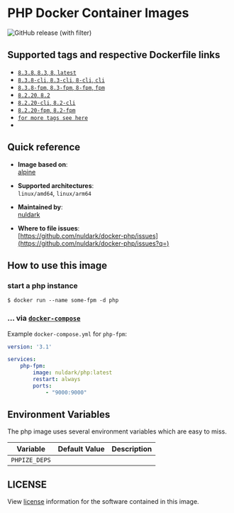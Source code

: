 # PHP Docker Container Images

![GitHub release (with filter)](https://img.shields.io/github/v/release/nuldark/docker-php)

## Supported tags and respective Dockerfile links
- [`8.3.8`, `8.3`, `8`, `latest`](https://github.com/nuldark/docker-php/blob/master/8.3/base/Dockerfile)
- [`8.3.8-cli`, `8.3-cli`, `8-cli`, `cli`](https://github.com/nuldark/docker-php/blob/master/8.3/cli/Dockerfile)
- [`8.3.8-fpm`, `8.3-fpm`, `8-fpm`, `fpm`](https://github.com/nuldark/docker-php/blob/master/8.3/fpm/Dockerfile)
- [`8.2.20`, `8.2`](https://github.com/nuldark/docker-php/blob/master/8.2/base/Dockerfile)
- [`8.2.20-cli`, `8.2-cli`](https://github.com/nuldark/docker-php/blob/master/8.2/cli/Dockerfile)
- [`8.2.20-fpm`, `8.2-fpm`](https://github.com/nuldark/docker-php/blob/master/8.2/fpm/Dockerfile)
- [`for more tags see here`](https://hub.docker.com/r/nuldark/php/tags)
- 
## Quick reference
- **Image based on**:   
  [alpine](https://hub.docker.com/_/alpine)

- **Supported architectures**:    
  `linux/amd64`, `linux/arm64`

- **Maintained by**:  
  [nuldark](https://github.com/nuldark)

- **Where to file issues**:    
  [https://github.com/nuldark/docker-php/issues](https://github.com/nuldark/docker-php/issues?q=)

## How to use this image

### start a php instance

```console
$ docker run --name some-fpm -d php
```

### ... via [`docker-compose`](https://github.com/docker/compose)
Example `docker-compose.yml` for `php-fpm`:

```yaml
version: '3.1'

services:
    php-fpm:
        image: nuldark/php:latest
        restart: always
        ports:
            - "9000:9000"
```

## Environment Variables

The php image uses several environment variables which are easy to miss.

| Variable      | Default Value | Description |
|---------------|---------------|-------------|
| `PHPIZE_DEPS` |               |             |

## LICENSE

View [license](https://www.php.net/license/) information for the software contained in this image.

